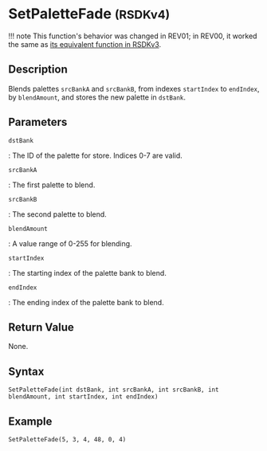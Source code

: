 # SetPaletteFade <small>(RSDKv4)</small>

!!! note
    This function's behavior was changed in REV01; in REV00, it worked the same as [its equivalent function in RSDKv3](/RSDKv3/Functions/Drawing/SetPaletteFade.md).

## Description
Blends palettes `srcBankA` and `srcBankB`, from indexes `startIndex` to `endIndex`, by `blendAmount`, and stores the new palette in `dstBank`.

## Parameters
`dstBank`

:   The ID of the palette for store. Indices 0-7 are valid.

`srcBankA`

:   The first palette to blend.

`srcBankB`

:   The second palette to blend.

`blendAmount`

:   A value range of 0-255 for blending.

`startIndex`

:   The starting index of the palette bank to blend.

`endIndex`

:   The ending index of the palette bank to blend.

## Return Value
None.

## Syntax
```
SetPaletteFade(int dstBank, int srcBankA, int srcBankB, int blendAmount, int startIndex, int endIndex)
```

## Example
```
SetPaletteFade(5, 3, 4, 48, 0, 4)
```